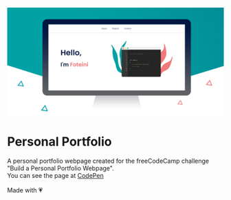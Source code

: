 ![Personal Portfolio Webpage](images/personalPortfolio.jpg)

# Personal Portfolio
A personal portfolio webpage created for the freeCodeCamp challenge "Build a Personal Portfolio Webpage".<br/>
You can see the page at [CodePen](https://codepen.io/sfoteini/full/rNexONj)<br/><br/>
Made with :heartpulse:
